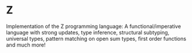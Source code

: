 # Z
Implementation of the Z programming language: A functional/imperative language with strong updates, type inference, structural subtyping, universal types, pattern matching on open sum types, first order functions and much more!